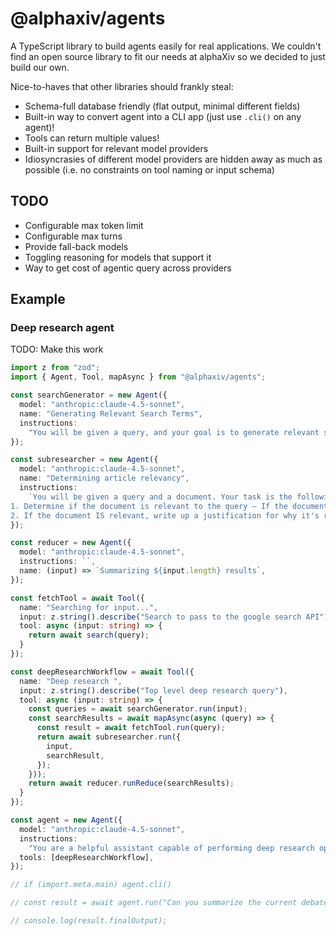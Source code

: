 # @alphaxiv/agents

A TypeScript library to build agents easily for real applications. We couldn't find an open source library to fit our needs at alphaXiv so we decided to just build our own.

Nice-to-haves that other libraries should frankly steal:

- Schema-full database friendly (flat output, minimal different fields)
- Built-in way to convert agent into a CLI app (just use `.cli()` on any agent)!
- Tools can return multiple values!
- Built-in support for relevant model providers
- Idiosyncrasies of different model providers are hidden away as much as possible (i.e. no constraints on tool naming or input schema)

## TODO

- Configurable max token limit
- Configurable max turns
- Provide fall-back models
- Toggling reasoning for models that support it
- Way to get cost of agentic query across providers

## Example

### Deep research agent

TODO: Make this work

```ts
import z from "zod";
import { Agent, Tool, mapAsync } from "@alphaxiv/agents";

const searchGenerator = new Agent({
  model: "anthropic:claude-4.5-sonnet",
  name: "Generating Relevant Search Terms",
  instructions:
    "You will be given a query, and your goal is to generate relevant search terms for the query. For example, for a query like 'SFT vs RL', you should generate 'SFT', 'RL', 'SFT weaknesses', 'SFT strengths', and so on. Your goal will be to generate around 20-30 queries.",
});

const subresearcher = new Agent({
  model: "anthropic:claude-4.5-sonnet",
  name: "Determining article relevancy",
  instructions:
    `You will be given a query and a document. Your task is the following:
1. Determine if the document is relevant to the query – If the document isn't relevant to the query, simply output <irrelevant-document> and do not execute step 2.
2. If the document IS relevant, write up a justification for why it's relevant and what the important tidbits are including a summary of the documents`,
});

const reducer = new Agent({
  model: "anthropic:claude-4.5-sonnet",
  instructions: ``,
  name: (input) => `Summarizing ${input.length} results`,
});

const fetchTool = await Tool({
  name: "Searching for input...",
  input: z.string().describe("Search to pass to the google search API"),
  tool: async (input: string) => {
    return await search(query);
  }
});

const deepResearchWorkflow = await Tool({
  name: "Deep research ",
  input: z.string().describe("Top level deep research query"),
  tool: async (input: string) => {
    const queries = await searchGenerator.run(input);
    const searchResults = await mapAsync(async (query) => {
      const result = await fetchTool.run(query);
      return await subresearcher.run({
        input,
        searchResult,
      });
    }));
    return await reducer.runReduce(searchResults);
  }
});

const agent = new Agent({
  model: "anthropic:claude-4.5-sonnet",
  instructions:
    "You are a helpful assistant capable of performing deep research operations",
  tools: [deepResearchWorkflow],
});

// if (import.meta.main) agent.cli()

// const result = await agent.run("Can you summarize the current debate on SFT vs RL?");

// console.log(result.finalOutput);
```
